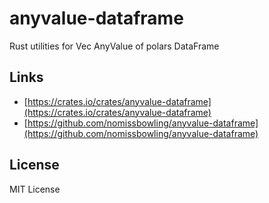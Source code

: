 anyvalue-dataframe
==================

Rust utilities for Vec AnyValue of polars DataFrame


Links
-----

- [https://crates.io/crates/anyvalue-dataframe](https://crates.io/crates/anyvalue-dataframe)
- [https://github.com/nomissbowling/anyvalue-dataframe](https://github.com/nomissbowling/anyvalue-dataframe)


License
-------

MIT License
